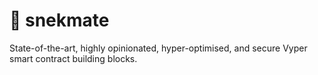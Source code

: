 # 🐍 snekmate

State-of-the-art, highly opinionated, hyper-optimised, and secure Vyper smart contract building blocks.

